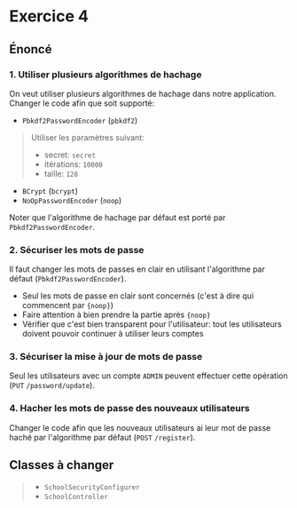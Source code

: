 # Exercice 4

## Énoncé
### 1. Utiliser plusieurs algorithmes de hachage
On veut utiliser plusieurs algorithmes de hachage dans notre application. Changer le code afin que soit supporté:
- `Pbkdf2PasswordEncoder` (`pbkdf2`) 
> Utiliser les paramètres suivant:
>  - secret: `secret`
>  - itérations: `10000`
>  - taille: `128`
- `BCrypt`                (`bcrypt`)
- `NoOpPasswordEncoder`   (`noop`)

Noter que l'algorithme de hachage par défaut est porté par `Pbkdf2PasswordEncoder`.

### 2. Sécuriser les mots de passe
Il faut changer les mots de passes en clair en utilisant l'algorithme par défaut (`Pbkdf2PasswordEncoder`).
- Seul les mots de passe en clair sont concernés (c'est à dire qui commencent par `{noop}`)
- Faire attention à bien prendre la partie après `{noop}`
- Vérifier que c'est bien transparent pour l'utilisateur: tout les utilisateurs doivent pouvoir continuer à utiliser leurs comptes

### 3. Sécuriser la mise à jour de mots de passe
Seul les utilisateurs avec un compte `ADMIN` peuvent effectuer cette opération (`PUT` `/password/update`).

### 4. Hacher les mots de passe des nouveaux utilisateurs
Changer le code afin que les nouveaux utilisateurs ai leur mot de passe haché par l'algorithme par défaut (`POST` `/register`).

## Classes à changer
>- `SchoolSecurityConfigurer`
>- `SchoolController`